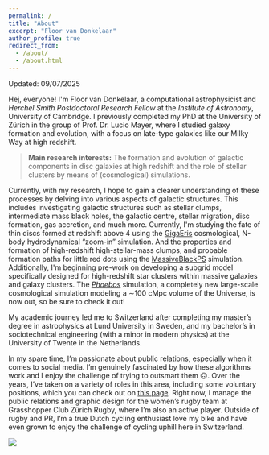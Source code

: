 ```yaml
---
permalink: /
title: "About"
excerpt: "Floor van Donkelaar"
author_profile: true
redirect_from: 
  - /about/
  - /about.html
---
```


Updated: 09/07/2025

Hej, everyone! I'm Floor van Donkelaar, a computational astrophysicist and *Herchel Smith Postdoctoral Research Fellow* at the *Institute of Astronomy*, University of Cambridge. I previously completed my PhD at the University of Zürich in the group of Prof. Dr. Lucio Mayer, where I studied galaxy formation and evolution, with a focus on late-type galaxies like our Milky Way at high redshift.

> **Main research interests:** The formation and evolution of galactic components in disc galaxies at high redshift and the role of stellar clusters by means of (cosmological) simulations.

Currently, with my research, I hope to gain a clearer understanding of these processes by delving into various aspects of galactic structures. This includes investigating galactic structures such as stellar clumps, intermediate mass black holes, the galactic centre, stellar migration, disc formation, gas accretion, and much more. Currently, I'm studying the fate of thin discs formed at redshift above 4 using the <a href="https://ui.adsabs.harvard.edu/abs/2022ApJ...928..106T/abstract">GigaEris</a> cosmological, N-body hydrodynamical “zoom-in” simulation. And the properties and formation of high-redshift high-stellar-mass clumps, and probable formation paths for little red dots using the <a href="https://ui.adsabs.harvard.edu/abs/2024ApJ...961...76M/abstract">MassiveBlackPS</a> simulation. Additionally, I'm beginning pre-work on developing a subgrid model specifically designed for high-redshift star clusters within massive galaxies and galaxy clusters. The <a href="https://ui.adsabs.harvard.edu/abs/2025arXiv250704927V/abstract">*Phoebos*</a> simulation, a completely new large-scale cosmological simulation modeling a ∼100 cMpc volume of the Universe, is now out, so be sure to check it out!

My academic journey led me to Switzerland after completing my master’s degree in astrophysics at Lund University in Sweden, and my bachelor’s in sociotechnical engineering (with a minor in modern physics) at the University of Twente in the Netherlands.

In my spare time, I’m passionate about public relations, especially when it comes to social media. I’m genuinely fascinated by how these algorithms work and I enjoy the challenge of trying to outsmart them 🙃. Over the years, I’ve taken on a variety of roles in this area, including some voluntary positions, which you can check out on <a href="https://fvandonkelaar.github.io/outreach/">this page</a>. Right now, I manage the public relations and graphic design for the women’s rugby team at Grasshopper Club Zürich Rugby, where I’m also an active player. Outside of rugby and PR, I’m a true Dutch cycling enthusiast  love my bike and have even grown to enjoy the challenge of cycling uphill here in Switzerland.








<a href='https://clustrmaps.com/site/1c2sa'  title='Visit tracker'><img src='//clustrmaps.com/map_v2.png?cl=080808&w=70&t=n&d=fZhlBZht2UR-Usy_uw0YQSTRlWH-kF9RwWJ-jAIACYc&co=ffffff&ct=808080'/></a>
